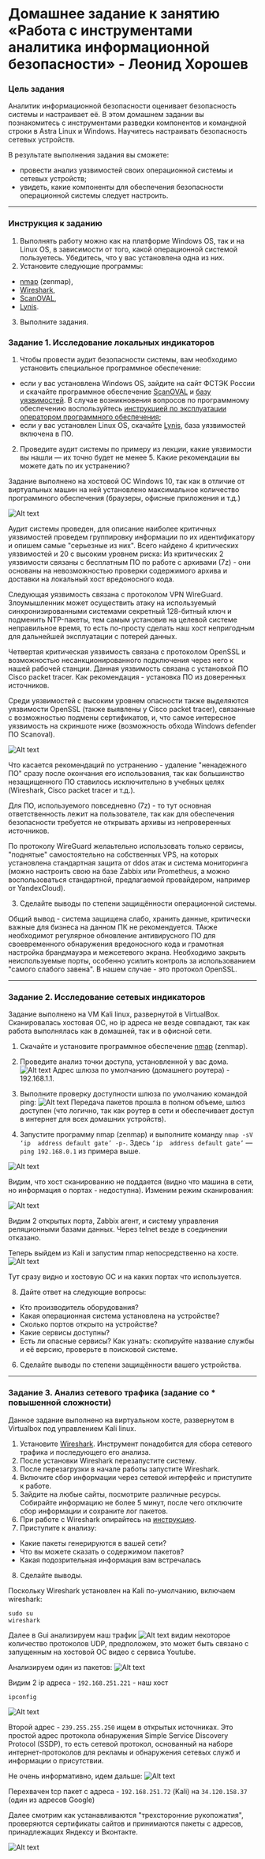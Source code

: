 # Домашнее задание к занятию «Работа с инструментами аналитика информационной безопасности» - Леонид Хорошев

### Цель задания

Аналитик информационной безопасности оценивает безопасность системы и настраивает её. В этом домашнем задании вы познакомитесь с инструментами разведки компонентов и командной строки в Astra Linux и Windows. Научитесь настраивать безопасность сетевых устройств.

В результате выполнения задания вы сможете:

- провести анализ уязвимостей своих операционной системы и сетевых устройств;
- увидеть, какие компоненты для обеспечения безопасности операционной системы следует настроить.

------

### Инструкция к заданию

1. Выполнять работу можно как на платформе Windows OS, так и на Linux OS, в зависимости от того, какой операционной системой пользуетесь. Убедитесь, что у вас установлена одна из них.
2. Установите следующие программы: 
- [nmap](https://nmap.org/) (zenmap),
- [Wireshark](https://www.wireshark.org/),
- [ScanOVAL](https://bdu.fstec.ru/files/scanoval.msi),
- [Lynis](https://cisofy.com/lynis/#installation).
3. Выполните задания.


### Задание 1.  Исследование локальных индикаторов

1. Чтобы провести аудит безопасности системы, вам необходимо установить специальное программное обеспечение:
- если у вас установлена Windows OS, зайдите на сайт ФСТЭК России и скачайте программное обеспечение [ScanOVAL](https://bdu.fstec.ru/files/scanoval.msi) и [базу уязвимостей](https://bdu.fstec.ru/files/scanoval.xml). В случае возникновения вопросов по программному обеспечению воспользуйтесь [инструкцией по эксплуатации оператором программного обеспечения](https://bdu.fstec.ru/files/documents/scanoval_manual.pdf);
- если у вас установлен Linux OS, скачайте [Lynis](https://cisofy.com/lynis/#installation), база уязвимостей включена в ПО.
2. Проведите аудит системы по примеру из лекции, какие уязвимости вы нашли — их точно будет не менее 5. Какие рекомендации вы можете дать по их устранению?


Задание выполнено на хостовой ОС Windows 10, так как в отличие от виртуальных машин на ней установлено максимальное количество программного обеспечения (браузеры, офисные приложения и т.д.)
  
![Alt text](https://github.com/LeonidKhoroshev/sibfree-homeworks/blob/main/2/screenshots/cyber3.png)

Аудит системы проведен, для описание наиболее критичных уязвимостей проведем группировку информации по их идентификатору и опишем самые "серьезные из них". Всего найдено 4 критических уязвимостей и 20 с высоким уровнем риска:
Из критических 2 уязвимости связаны с бесплатным ПО по работе с архивами (7z) - они основаны на невозможностью проверки содержимого архива и доставки на локальный хост вредоносного кода.

Следующая уязвимость связана с протоколом VPN WireGuard. Злоумышленник может осуществить атаку на используемый синхронизированными системами секретный 128-битный ключ и подменить NTP-пакеты, тем самым установив на целевой системе неправильное время, то есть по-просту сделать наш хост непригодным для дальнейшей эксплуатации с потерей данных.

Четвертая критическая уязвимость связана с протоколом OpenSSL и возможностью несанкционированного подключения через него к нашей рабочей станции. Данная уязвимость связана с установкой ПО Cisco packet tracer. Как рекомендация - установка ПО из доверенных источников.

Среди уязвимостей с высоким уровнем опасности также выделяются уязвимости  OpenSSL (также выявлены у Cisco packet tracer), связанные с возможностью подмены сертификатов, и, что самое интересное уязвимость на скриншоте ниже (возможность обхода Windows defender ПО Scanoval).

![Alt text](https://github.com/LeonidKhoroshev/sibfree-homeworks/blob/main/2/screenshots/cyber4.png)

Что касается рекомендаций по устранению - удаление "ненадежного ПО" сразу после окончания его использования, так как большинство незащищенного ПО ставилось исключительно в учебных целях (Wireshark, Cisco packet tracer и т.д.).

Для ПО, используемого повседневно (7z) - то тут основная ответственность лежит на пользователе, так как для обеспечения безопасности требуется не открывать архивы из непроверенных источников.

По протоколу WireGuard желаьтельно использовать только сервисы, "поднятые" самостоятельно на собственных VPS, на которых установлена стандартная защита от ddos атак и система мониторинга (можно настроить свою на базе Zabbix или Prometheus, а можно воспользоваться стандартной, предлагаемой провайдером, например от YandexCloud).

3. Сделайте выводы по степени защищённости операционной системы.

Общий вывод - система защищена слабо, хранить данные, критически важные для бизнеса на данном ПК не рекомендуется. ТАкже необходимот регулярное обновление антивирусного ПО для своевременного обнаружения вредоносного кода и грамотная настройка брандмауэра и межсетевого экрана. Необходимо закрыть неиспользуемые порты, особенно усилить контроль за использованием "самого слабого завена". В нашем случае - это протокол OpenSSL. 

------

### Задание 2. Исследование сетевых индикаторов

Задание выполнено на VM Kali linux, развернутой в VirtualBox. Сканировалась хостовая ОС, но ip адреса не везде совпадают, так как работа выполнялась как в домашней, так и в офисной сети.

1. Скачайте и установите программное обеспечение [nmap](https://nmap.org/) (zenmap).
  
2. Проведите анализ точки доступа, установленной у вас дома.
![Alt text](https://github.com/LeonidKhoroshev/sibfree-homeworks/blob/main/2/screenshots/cyber1.png)
Адрес шлюза по умолчанию (домашнего роутера) - 192.168.1.1.

3. Выполните проверку доступности шлюза по умолчанию командой ping:
![Alt text](https://github.com/LeonidKhoroshev/sibfree-homeworks/blob/main/2/screenshots/cyber2.png)
Передача пакетов прошла в полном объеме, шлюз доступен (что логично, так как роутер в сети и обеспечивает доступ в интернет для всех домашних устройств).

4. Запустите программу nmap (zenmap) и выполните команду `nmap -sV ‘ip  address default gate’ -p-`. Здесь `‘ip  address default gate’` — `ping 192.168.0.1` из примера выше.

![Alt text](https://github.com/LeonidKhoroshev/sibfree-homeworks/blob/main/2/screenshots/cyber10.png)

Видим, что хост сканированию не поддается (видно что машина в сети, но информация о портах - недоступна).
Изменим режим сканирования:

![Alt text](https://github.com/LeonidKhoroshev/sibfree-homeworks/blob/main/2/screenshots/cyber11.png)

Видим 2 открытых порта, Zabbix агент, и систему управления реляционными базами данных. Через telnet везде в соединении отказано.

Теперь выйдем из Kali и запустим nmap непосредственно на хосте.
![Alt text](https://github.com/LeonidKhoroshev/sibfree-homeworks/blob/main/2/screenshots/cyber12.png)

Тут сразу видно и хостовую ОС и на каких портах что используется.


8. Дайте ответ на следующие вопросы:
- Кто производитель оборудования?
- Какая операционная система установлена на устройстве?
- Сколько портов открыто на устройстве?
- Какие сервисы доступны? 
- Есть ли опасные сервисы? Как узнать: скопируйте название службы и её версию, проверьте в поисковой системе.
6. Сделайте выводы по степени защищённости вашего устройства. 

-----

### Задание 3. Анализ сетевого трафика (задание со * повышенной сложности)

Данное задание выполнено на виртуальном хосте, развернутом в Virtualbox под управлением Kali linux.

1. Установите [Wireshark](https://www.wireshark.org/). Инструмент понадобится для сбора сетевого трафика и последующего его анализа. 
2. После установки Wireshark перезапустите систему.
3. После перезагрузки в начале работы запустите Wireshark.
4. Включите сбор информации через сетевой интерфейс и приступите к работе.
5. Зайдите на любые сайты, посмотрите различные ресурсы. Собирайте информацию не более 5 минут, после чего отключите сбор информации и сохраните лог пакетов.
6. При работе с Wireshark опирайтесь на [инструкцию](https://habr.com/ru/articles/735866/). 
7. Приступите к анализу:
- Какие пакеты генерируются в вашей сети?
- Что вы можете сказать о содержимом пакетов?
- Какая подозрительная информация вам встречалась
8. Сделайте выводы.

Поскольку Wireshark установлен на Kali по-умолчанию, включаем wireshark:
```
sudo su
wireshark
```
Далее в Gui анализируем наш трафик 
![Alt text](https://github.com/LeonidKhoroshev/sibfree-homeworks/blob/main/2/screenshots/cyber5.png)
видим некоторое количество протоколов UDP, предположем, это может быть связано с запущенным на хостовой ОС видео с сервиса Youtube.

Анализируем один из пакетов:
![Alt text](https://github.com/LeonidKhoroshev/sibfree-homeworks/blob/main/2/screenshots/cyber6.png)

Видим 2 ip адреса - `192.168.251.221` - наш хост
```
ipconfig
```
![Alt text](https://github.com/LeonidKhoroshev/sibfree-homeworks/blob/main/2/screenshots/cyber7.png)

Второй адрес - `239.255.255.250` ищем в открытых источниках. Это простой адрес протокола обнаружения Simple Service Discovery Protocol (SSDP), то есть сетевой протокол, основанный на наборе интернет-протоколов для рекламы и обнаружения сетевых служб и информации о присутствии.

Не очень информативно, идем дальше:
![Alt text](https://github.com/LeonidKhoroshev/sibfree-homeworks/blob/main/2/screenshots/cyber8.png)

Перехвачен tcp пакет с адреса - `192.168.251.72` (Kali) на `34.120.158.37` (один из адресов Google)

Далее смотрим как устанавливаются "трехсторонние рукопожатия", проверяются сертификаты сайтов и принимаются пакеты с адресов, принадлежащих Яндексу и Вконтакте.

![Alt text](https://github.com/LeonidKhoroshev/sibfree-homeworks/blob/main/2/screenshots/cyber8.png)




